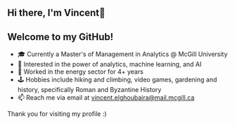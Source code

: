 ## Hi there, I'm Vincent👋
## Welcome to my GitHub!


- 🎓 Currently a Master's of Management in Analytics @ McGill University
- 👀 Interested in the power of analytics, machine learning, and AI
- 💼 Worked in the energy sector for 4+ years
- 🕹️ Hobbies include hiking and climbing, video games, gardening and history, specifically Roman and Byzantine History
- 📫 Reach me via email at vincent.elghoubaira@mail.mcgill.ca

Thank you for visiting my profile :)
